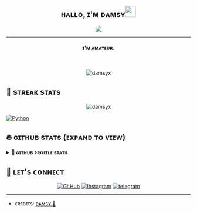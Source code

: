<h2 align="center">ʜᴀʟʟᴏ, ɪ'ᴍ ᴅᴀᴍsʏ<img src="https://media.giphy.com/media/hvRJCLFzcasrR4ia7z/giphy.gif" width="30"></h2>
<p align="center">
  <a href="https://github.com/damsyx/readme-typing-svg"><img src="https://readme-typing-svg.herokuapp.com?lines=Im+Just+Amateur;But+I+will+Keep+Learning;I%20|%20Like%20|%20CODING%20:);lets%20study;Together%20HEHEHE%20:)%20:)&center=true&width=500&height=50"></a>
</p>
<hr/>
<h4 align="center">ɪ'ᴍ ᴀᴍᴀᴛᴇᴜʀ.</h4>
<br>
<p align="center"> <img src="https://komarev.com/ghpvc/?username=damsyx8&label=Profile%20views&color=0e75b6&style=plastic" alt="damsyx" /> </p>

## 📍 sᴛʀᴇᴀᴋ sᴛᴀᴛs
<p align="center"><img src="https://github-readme-streak-stats.herokuapp.com/?user=damsyx&theme=algolia" alt="damsyx"  /></p>

<p align="left"> 


   <a href="https://www.python.org" target="_blank">
    <img alt="Python" src="https://img.shields.io/badge/Python%20-%2314354C.svg?logo=python&logoColor=white">
  </a>

</p>


## 🔥 ɢɪᴛʜᴜʙ sᴛᴀᴛs (ᴇxᴘᴀɴᴅ ᴛᴏ ᴠɪᴇᴡ) 


<details> 
  <summary><b>👑 ɢɪᴛʜᴜʙ ᴘʀᴏꜰɪʟᴇ sᴛᴀᴛs</b></summary>
  <br/>
  <p align="center">
    <a href="https://github.com/damsyx/github-readme-stats"><img alt="Dam's Github Stats" src="https://github-readme-stats.vercel.app/api?username=damsyx&show_icons=true&count_private=true&theme=algolia" height="192px"/></a>
<br/>
  &nbsp;
	  <img src="https://github-readme-stats.vercel.app/api/top-langs?username=damsyx&show_icons=true&locale=en&layout=compact&theme=algolia" alt="damsyx" height="192px"/>
  <br/>
  <b>Note:</b> Top languages is only a metric of the languages my public code consists of and doesn't reflect experience or skill level.
  </p>
</details>


## 💌 ʟᴇᴛ's ᴄᴏɴɴᴇᴄᴛ
<p align="center">
	<a href="https://github.com/damsyx"><img src="https://img.icons8.com/bubbles/50/000000/github.png" alt="GitHub"/></a>
	<a href="https://instagram.com/dambud_"><img src="https://img.icons8.com/bubbles/50/000000/instagram.png" alt="Instagram"/></a>
        <a href="https://t.me/damssyx"><img src="https://img.icons8.com/bubbles/50/undefined/telegram-app.png" alt="telegram" /></a>
</p>

<hr/>

* ᴄʀᴇᴅɪᴛs: [ᴅᴀᴍsʏ 👑](https://github.com/damsyx)
